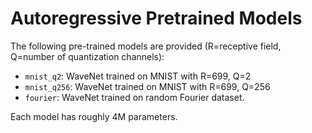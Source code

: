 # Autoregressive Pretrained Models

The following pre-trained models are provided (R=receptive field, Q=number of quantization channels):
- `mnist_q2`: WaveNet trained on MNIST with R=699, Q=2
- `mnist_q256`: WaveNet trained on MNIST with R=699, Q=256
- `fourier`: WaveNet trained on random Fourier dataset.

Each model has roughly 4M parameters.